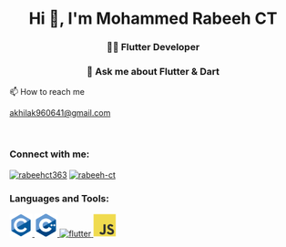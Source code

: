 <h1 align="center">Hi 👋, I'm Mohammed Rabeeh CT</h1>
<h3 align="center">🧑‍💻 Flutter Developer</h3>
<h3 align="center">💬 Ask me about Flutter & Dart</h3>
📫 How to reach me <p><a href="mailto:akhilak960641@gmail.com">akhilak960641@gmail.com</a></p><br>
</h3>

<h3 align="left">Connect with me:</h3>
<p align="left">
<a href="https://linkedin.com/in/rabeehct363" target="blank"><img align="center" src="https://raw.githubusercontent.com/rahuldkjain/github-profile-readme-generator/master/src/images/icons/Social/linked-in-alt.svg" alt="rabeehct363" height="30" width="40" /></a>
<a href="https://www.leetcode.com/rabeeh-ct" target="blank"><img align="center" src="https://raw.githubusercontent.com/rahuldkjain/github-profile-readme-generator/master/src/images/icons/Social/leet-code.svg" alt="rabeeh-ct" height="30" width="40" /></a>
</p>

<h3 align="left">Languages and Tools:</h3>
<p align="left"> <a href="https://www.cprogramming.com/" target="_blank" rel="noreferrer"> <img src="https://raw.githubusercontent.com/devicons/devicon/master/icons/c/c-original.svg" alt="c" width="40" height="40"/> </a> <a href="https://www.w3schools.com/cpp/" target="_blank" rel="noreferrer"> <img src="https://raw.githubusercontent.com/devicons/devicon/master/icons/cplusplus/cplusplus-original.svg" alt="cplusplus" width="40" height="40"/> </a> <a href="https://flutter.dev" target="_blank" rel="noreferrer"> <img src="https://www.vectorlogo.zone/logos/flutterio/flutterio-icon.svg" alt="flutter" width="40" height="40"/> </a> <a href="https://developer.mozilla.org/en-US/docs/Web/JavaScript" target="_blank" rel="noreferrer"> <img src="https://raw.githubusercontent.com/devicons/devicon/master/icons/javascript/javascript-original.svg" alt="javascript" width="40" height="40"/> </a> </p>
